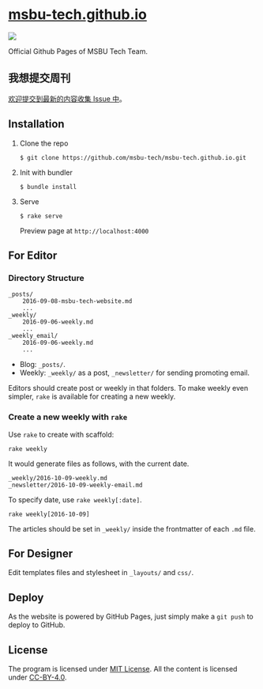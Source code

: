 # [msbu-tech.github.io](https://msbu-tech.github.io/)

[![](https://img.shields.io/badge/powered%20by-jekyll-red.svg)](https://jekyllrb.com)

Official Github Pages of MSBU Tech Team.

## 我想提交周刊

[欢迎提交到最新的内容收集 Issue 中](https://github.com/msbu-tech/weekly/issues?q=is%3Aissue+is%3Aopen+label%3A%E6%94%B6%E9%9B%86%E4%B8%AD)。

## Installation

1. Clone the repo

    ```
    $ git clone https://github.com/msbu-tech/msbu-tech.github.io.git
    ```

2. Init with bundler

    ```
    $ bundle install
    ```

3. Serve

    ```
    $ rake serve
    ```

    Preview page at `http://localhost:4000`

## For Editor

### Directory Structure

```
_posts/
    2016-09-08-msbu-tech-website.md
    ...
_weekly/
    2016-09-06-weekly.md
    ...
_weekly_email/
    2016-09-06-weekly.md
    ...
```

* Blog: `_posts/`.
* Weekly: `_weekly/` as a post, `_newsletter/` for sending promoting email.

Editors should create post or weekly in that folders. To make weekly even simpler, `rake` is available for creating a new weekly.

### Create a new weekly with `rake`

Use `rake` to create with scaffold:

```
rake weekly
```

It would generate files as follows, with the current date.

```
_weekly/2016-10-09-weekly.md
_newsletter/2016-10-09-weekly-email.md
```

To specify date, use `rake weekly[:date]`.

```
rake weekly[2016-10-09]
```

The articles should be set in `_weekly/` inside the frontmatter of each `.md` file.

## For Designer

Edit templates files and stylesheet in `_layouts/` and `css/`.

## Deploy

As the website is powered by GitHub Pages, just simply make a `git push` to deploy to GitHub.

## License

The program is licensed under [MIT License](/LICENSE). All the content is licensed under [CC-BY-4.0](https://creativecommons.org/licenses/by/4.0/legalcode.txt).
